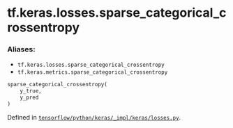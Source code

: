 <div itemscope itemtype="http://developers.google.com/ReferenceObject">
<meta itemprop="name" content="tf.keras.losses.sparse_categorical_crossentropy" />
</div>

# tf.keras.losses.sparse_categorical_crossentropy

### Aliases:

* `tf.keras.losses.sparse_categorical_crossentropy`
* `tf.keras.metrics.sparse_categorical_crossentropy`

``` python
sparse_categorical_crossentropy(
    y_true,
    y_pred
)
```



Defined in [`tensorflow/python/keras/_impl/keras/losses.py`](https://www.tensorflow.org/code/tensorflow/python/keras/_impl/keras/losses.py).

